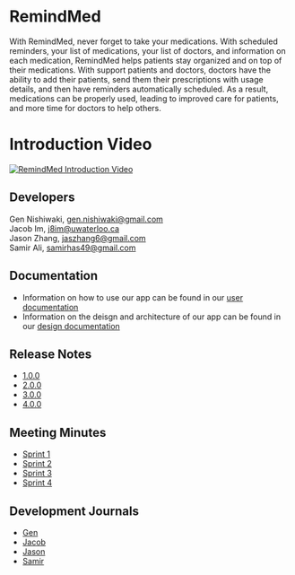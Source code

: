 # RemindMed
With RemindMed, never forget to take your medications.  With scheduled reminders, 
your list of medications, your list of doctors, and information on each medication, 
RemindMed helps patients stay organized and on top of their medications.  With support
patients and doctors, doctors have the ability to add their patients, send them 
their prescriptions with usage details, and then have reminders automatically scheduled. 
As a result, medications can be properly used, leading to improved care for patients,
and more time for doctors to help others.

# Introduction Video
[![RemindMed Introduction Video](https://img.youtube.com/vi/6Sh5vcLsh7g/0.jpg)](https://youtu.be/6Sh5vcLsh7g)

## Developers
Gen Nishiwaki, gen.nishiwaki@gmail.com  
Jacob Im, j8im@uwaterloo.ca  
Jason Zhang, jaszhang6@gmail.com  
Samir Ali, samirhas49@gmail.com

## Documentation
- Information on how to use our app can be found in our [user documentation](https://git.uwaterloo.ca/s295ali1/team-102-3/-/wikis/User-Documentation)  
- Information on the deisgn and architecture of our app can be found in our [design documentation](https://git.uwaterloo.ca/s295ali1/team-102-3/-/wikis/Design-Document)

## Release Notes
- [1.0.0](https://git.uwaterloo.ca/s295ali1/team-102-3/-/releases/1.0.0)
- [2.0.0](https://git.uwaterloo.ca/s295ali1/team-102-3/-/releases/2.0.0)
- [3.0.0](https://git.uwaterloo.ca/s295ali1/team-102-3/-/releases/3.0.0)
- [4.0.0](https://git.uwaterloo.ca/s295ali1/team-102-3/-/releases/4.0.0)

## Meeting Minutes
- [Sprint 1](https://git.uwaterloo.ca/s295ali1/team-102-3/-/wikis/Meeting-Minutes/Sprint-1)  
- [Sprint 2](https://git.uwaterloo.ca/s295ali1/team-102-3/-/wikis/Meeting-Minutes/Sprint-2)  
- [Sprint 3](https://git.uwaterloo.ca/s295ali1/team-102-3/-/wikis/Meeting-Minutes/Sprint-3)  
- [Sprint 4](https://git.uwaterloo.ca/s295ali1/team-102-3/-/wikis/Meeting-Minutes/Sprint-4)  

## Development Journals
- [Gen](https://git.uwaterloo.ca/s295ali1/team-102-3/-/wikis/Development-Journals/Gen-Nishiwaki)
- [Jacob](https://git.uwaterloo.ca/s295ali1/team-102-3/-/wikis/Development-Journals/Jacob-Im)
- [Jason](https://git.uwaterloo.ca/s295ali1/team-102-3/-/wikis/Development-Journals/Jason-Zhang)
- [Samir](https://git.uwaterloo.ca/s295ali1/team-102-3/-/wikis/Development-Journals/Samir-Ali)

[//]: # ()
[//]: # (## Building the App)

[//]: # ()
[//]: # (To build our app the following tools will be needed:)

[//]: # (    )
[//]: # (* Android Studio &#40;Latest version is fine&#41;)

[//]: # (    * Standard Installation)

[//]: # (    * Do not import settings)

[//]: # (    * Install everything &#40;Agree to all Fine Print&#41;)

[//]: # (* JDK 18)

[//]: # (* Gradle)

[//]: # ()
[//]: # (1. Open RemindMed folder in root of project via Android Studio, this is not the root of the repository.)

[//]: # (2. Wait a few minutes to allow for the gradle build to happen, you'll know it is done when the green play button is available.)

[//]: # (2.You can click play to run the app on the top bar of Android Studio. Alternatively use Shift + F10 &#40;Windows&#41;, Control + R &#40;macOS&#41;.)

[//]: # (3. The app should open on the right, if it doesn't then please click on "Running Devices" on the right bar of Android Studio and the app should appear.)

[//]: # (4. &#40;Not to worry, this step will never occur!&#41; If all else fails, contact s295ali@uwaterloo.ca.)